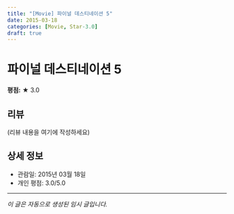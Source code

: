 ```yaml
---
title: "[Movie] 파이널 데스티네이션 5"
date: 2015-03-18
categories: [Movie, Star-3.0]
draft: true
---
```


# 파이널 데스티네이션 5

**평점:** ★ 3.0

## 리뷰

(리뷰 내용을 여기에 작성하세요)

## 상세 정보

- 관람일: 2015년 03월 18일
- 개인 평점: 3.0/5.0

---

*이 글은 자동으로 생성된 임시 글입니다.*
